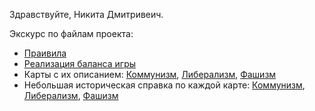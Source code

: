 Здравствуйте, Никита Дмитривеич.

Экскурс по файлам проекта:
- [Праивила](https://github.com/paVlaDog/history/blob/master/notDRGHistory/Rules.md)
- [Реализация баланса игры](https://github.com/paVlaDog/history/blob/master/notDRGHistory/Balans.md)
- Карты с их описанием: [Коммунизм](https://github.com/paVlaDog/history/blob/master/notDRGHistory/K.md), [Либерализм](https://github.com/paVlaDog/history/blob/master/notDRGHistory/L.md), [Фашизм](https://github.com/paVlaDog/history/blob/master/notDRGHistory/F.md)
- Небольшая историческая справка по каждой карте: [Коммунизм](https://github.com/paVlaDog/history/blob/master/notDRGHistory/Knotes.md), [Либерализм](https://github.com/paVlaDog/history/blob/master/notDRGHistory/Lnotes.md), [Фашизм](https://github.com/paVlaDog/history/blob/master/notDRGHistory/Fnotes.md)
